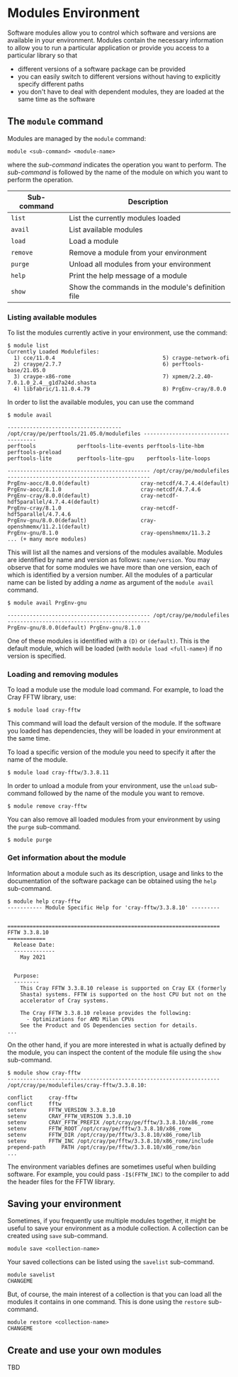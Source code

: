# Modules Environment

Software modules allow you to control which software and versions are 
available in your environment. Modules contain the necessary information to
allow you to run a particular application or provide you access to a
particular library so that

- different versions of a software package can be provided
- you can easily switch to different versions without having to explicitly
  specify different paths
- you don't have to deal with dependent modules, they are loaded at the same time
  as the software

## The `module` command

Modules are managed by the `module` command:

```
module <sub-command> <module-name>
```

where the _sub-command_ indicates the operation you want to perform. The
_sub-command_ is followed by the name of the module on which you want to perform
the operation.

| Sub-command | Description                                          |
| ------------|------------------------------------------------------|
| `list`      | List the currently modules loaded                    |
| `avail`     | List available modules                               |
| `load`      | Load a module                                        |
| `remove`    | Remove a module from your environment                |
| `purge`     | Unload all modules from your environment             |
| `help`      | Print the help message of a module                   |
| `show`      | Show the commands in the module's definition file    |

### Listing available modules

To list the modules currently active in your environment, use the command:

```
$ module list
Currently Loaded Modulefiles:
  1) cce/11.0.4                                  5) craype-network-ofi
  2) craype/2.7.7                                6) perftools-base/21.05.0
  3) craype-x86-rome                             7) xpmem/2.2.40-7.0.1.0_2.4__g1d7a24d.shasta
  4) libfabric/1.11.0.4.79                       8) PrgEnv-cray/8.0.0
```

In order to list the available modules, you can use the command

```
$ module avail

------------------------------------ /opt/cray/pe/perftools/21.05.0/modulefiles ------------------------------------
perftools             perftools-lite-events perftools-lite-hbm    perftools-preload
perftools-lite        perftools-lite-gpu    perftools-lite-loops

--------------------------------------------- /opt/cray/pe/modulefiles ---------------------------------------------
PrgEnv-aocc/8.0.0(default)                cray-netcdf/4.7.4.4(default)
PrgEnv-aocc/8.1.0                         cray-netcdf/4.7.4.6
PrgEnv-cray/8.0.0(default)                cray-netcdf-hdf5parallel/4.7.4.4(default)
PrgEnv-cray/8.1.0                         cray-netcdf-hdf5parallel/4.7.4.6
PrgEnv-gnu/8.0.0(default)                 cray-openshmemx/11.2.1(default)
PrgEnv-gnu/8.1.0                          cray-openshmemx/11.3.2
... (+ many more modules)
```

This will list all the names and versions of the modules available. Modules
are identified by name and version as follows: `name/version`. You may observe
that for some modules we have more than one version, each of which is 
identified by a version number. All the modules of a particular
name can be listed by adding a _name_ as argument of the `module avail` command. 

```
$ module avail PrgEnv-gnu

--------------------------------------------- /opt/cray/pe/modulefiles ---------------------------------------------
PrgEnv-gnu/8.0.0(default) PrgEnv-gnu/8.1.0

```

One of these modules is identified with a `(D)` or `(default)`. This is the default module,
which will be loaded (with `module load <full-name>`) if no version is specified.

### Loading and removing modules

To load a module use the module load command. For example, to load the Cray 
FFTW library, use:

```
$ module load cray-fftw
```

This command will load the default version of the module. If the software you
loaded has dependencies, they will be loaded in your environment at the same
time.

To load a specific version of the module you need to specify it after the name of
the module.

```
$ module load cray-fftw/3.3.8.11
```

In order to unload a module from your environment, use the `unload` sub-command
followed by the name of the module you want to remove.

```
$ module remove cray-fftw
```

You can also remove all loaded modules from your environment by using the 
`purge` sub-command.

```
$ module purge
```

### Get information about the module

Information about a module such as its description, usage and links to the
documentation of the software package can be obtained using the `help`
sub-command.

```
$ module help cray-fftw
----------- Module Specific Help for 'cray-fftw/3.3.8.10' ---------


===================================================================
FFTW 3.3.8.10
============
  Release Date:
  -------------
    May 2021


  Purpose:
  --------
    This Cray FFTW 3.3.8.10 release is supported on Cray EX (formerly
    Shasta) systems. FFTW is supported on the host CPU but not on the
    accelerator of Cray systems.

    The Cray FFTW 3.3.8.10 release provides the following:
      - Optimizations for AMD Milan CPUs
    See the Product and OS Dependencies section for details.
...

```

On the other hand, if you are more interested in what is actually defined by
the module, you can inspect the content of the module file using the `show`
sub-command.

```
$ module show cray-fftw
-------------------------------------------------------------------
/opt/cray/pe/modulefiles/cray-fftw/3.3.8.10:

conflict	 cray-fftw 
conflict	 fftw 
setenv		 FFTW_VERSION 3.3.8.10 
setenv		 CRAY_FFTW_VERSION 3.3.8.10 
setenv		 CRAY_FFTW_PREFIX /opt/cray/pe/fftw/3.3.8.10/x86_rome 
setenv		 FFTW_ROOT /opt/cray/pe/fftw/3.3.8.10/x86_rome 
setenv		 FFTW_DIR /opt/cray/pe/fftw/3.3.8.10/x86_rome/lib 
setenv		 FFTW_INC /opt/cray/pe/fftw/3.3.8.10/x86_rome/include 
prepend-path	 PATH /opt/cray/pe/fftw/3.3.8.10/x86_rome/bin 
...
```

The environment variables defines are sometimes useful when building software. For example, you could pass `-I$(FFTW_INC)` to the compiler to add the header files for the FFTW library.

## Saving your environment

Sometimes, if you frequently use multiple modules together, it might be useful
to save your environment as a module collection. A collection can be 
created using `save` sub-command.

```
module save <collection-name>
```

Your saved collections can be listed using the `savelist` sub-command.

```
module savelist
CHANGEME
```

But, of course, the main interest of a collection is that you can load all the
modules it contains in one command. This is done using the `restore` 
sub-command.

```
module restore <collection-name>
CHANGEME
```

## Create and use your own modules

TBD

